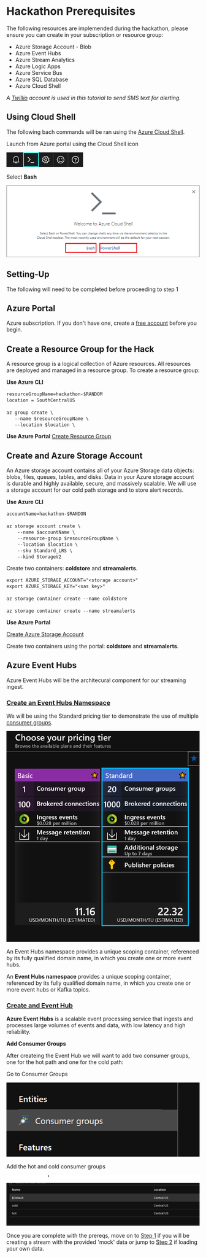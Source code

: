 # Hackathon Prerequisites 

The following resources are implemended during the hackathon, please ensure you can create in your subscription or resource group:

- Azure Storage Account - Blob 
- Azure Event Hubs
- Azure Stream Analytics
- Azure Logic Apps
- Azure Service Bus
- Azure SQL Database
- Azure Cloud Shell

_A [Twillio](https://www.twilio.com/) account is used in this tutorial to send SMS text for alerting._

## Using Cloud Shell

The following bach commands will be ran using the [Azure Cloud Shell](https://docs.microsoft.com/en-us/azure/cloud-shell/overview). 

Launch from Azure portal using the Cloud Shell icon

![cloud shell](../../images/portal-launch-icon.png)

Select __Bash__

![cloud shell](../../images/overview-choices.png)

## Setting-Up

The following will need to be completed before proceeding to step 1

## Azure Portal

Azure subscription. If you don't have one, create a [free account](https://azure.microsoft.com/en-us/free/) before you begin.

## Create a Resource Group for the Hack

A resource group is a logical collection of Azure resources. All resources are deployed and managed in a resource group. To create a resource group:

__Use Azure CLI__

```
resourceGroupName=hackathon-$RANDOM
location = SouthCentralUS

az group create \
   --name $resourceGroupName \
   --location $location \
```
__Use Azure Portal__
[Create Resource Group](https://docs.microsoft.com/en-us/azure/event-hubs/event-hubs-create#create-a-resource-group)


## Create and Azure Storage Account

An Azure storage account contains all of your Azure Storage data objects: blobs, files, queues, tables, and disks. Data in your Azure storage account is durable and highly available, secure, and massively scalable. We will use a storage account for our cold path storage and to store alert records.

__Use Azure CLI__

```
accountName=hackathon-$RANDON

az storage account create \
    --name $accountName \
    --resource-group $resourceGroupName \
    --location $location \
    --sku Standard_LRS \
    --kind StorageV2

```

Create two containers: __coldstore__ and __streamalerts__.

```
export AZURE_STORAGE_ACCOUNT="<storage account>"
export AZURE_STORAGE_KEY="<sas key>"

az storage container create --name coldstore

az storage container create --name streamalerts
```

__Use Azure Portal__

[Create Azure Storage Account](https://docs.microsoft.com/en-us/azure/storage/common/storage-account-create?tabs=azure-portal)

Create two containers using the portal: __coldstore__ and __streamalerts__.

## Azure Event Hubs

Azure Event Hubs will be the architecural component for our streaming ingest. 

### [Create an Event Hubs Namespace](https://docs.microsoft.com/en-us/azure/event-hubs/event-hubs-create#create-an-event-hubs-namespace)

We will be using the Standard pricing tier to demonstrate the use of multiple [consumer groups](https://docs.microsoft.com/en-us/azure/event-hubs/event-hubs-features#consumer-groups).

![EventHubPricing](../../images/event_hub_pricing.PNG) 

An Event Hubs namespace provides a unique scoping container, referenced by its fully qualified domain name, in which you create one or more event hubs.

An __Event Hubs namespace__ provides a unique scoping container, referenced by its fully qualified domain name, in which you create one or more event hubs or Kafka topics.

### [Create and Event Hub](https://docs.microsoft.com/en-us/azure/event-hubs/event-hubs-create#create-an-event-hub)

__Azure Event Hubs__ is a scalable event processing service that ingests and processes large volumes of events and data, with low latency and high reliability.

__Add Consumer Groups__

After createing the Event Hub we will want to add two consumer groups, one for the hot path and one for the cold path:

Go to Consumer Groups

![EventHubPricing](../../images/event_hub_consumer_group.PNG) 

Add the hot and cold consumer groups

![EventHubPricing](../../images/create_consumer_groups.PNG) 


Once you are complete with the prereqs, move on to [Step 1](../01-DataLoad/) if you will be creating a stream with the provided 'mock' data or jump to [Step 2](../02-StreamHot) if loading your own data.